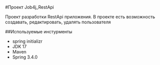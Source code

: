 #Проект Job4j_RestApi

Проект разработки RestApi приложения.
В проекте есть возможность создавать, редактировать, удалять пользователя

##Используемые инстурменты

- spring initializr
- JDK 17
- Maven
- Spring 3.4.0

